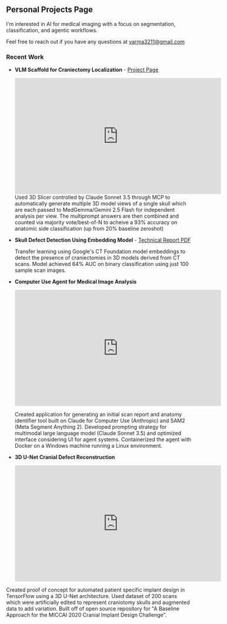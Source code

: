 ## Personal Projects Page

I'm interested in AI for medical imaging with a focus on segmentation, classification, and agentic workflows.

Feel free to reach out if you have any questions at varma3211@gmail.com

### Recent Work

- **VLM Scaffold for Craniectomy Localization** - [Project Page](projects/vlm-scaffold-craniectomy/)

  <iframe width="560" height="315" src="https://www.youtube.com/embed/tA66Vf8wKC4?si=tQ7FNQADt4ikd2Nu" title="YouTube video player" frameborder="0" allow="accelerometer; autoplay; clipboard-write; encrypted-media; gyroscope; picture-in-picture; web-share" referrerpolicy="strict-origin-when-cross-origin" allowfullscreen></iframe>
  Used 3D Slicer controlled by Claude Sonnet 3.5 through MCP to automatically generate multiple 3D model views of a single skull which are each passed to MedGemma/Gemini 2.5 Flash for      independent analysis per view. The multiprompt answers are then combined and counted via majority vote/best-of-N to acheive a 93% accuracy on anatomic side classification   (up from 20% baseline zeroshot)

- **Skull Defect Detection Using Embedding Model** - [Technical Report PDF](projects/skull-defect-detection/assets/images/Skull%20Defect%20Detection%20Using%20CT%20Foundation%20Embeddings.pdf)

  Transfer learning using Google's CT Foundation model embeddings to detect the presence of craniectomies in 3D models derived from CT scans. Model achieved 64% AUC on      binary classification using just 100 sample scan images.

- **Computer Use Agent for Medical Image Analysis**
  <iframe width="560" height="315" src="https://www.youtube.com/embed/3IaLOGeHimc?si=H4zz_pBKlvzXSA-P" title="YouTube video player" frameborder="0" allow="accelerometer;         autoplay; clipboard-write; encrypted-media; gyroscope; picture-in-picture; web-share" referrerpolicy="strict-origin-when-cross-origin" allowfullscreen></iframe>
  
  Created application for generating an initial scan report and anatomy identifier tool built on Claude for Computer Use (Anthropic) and SAM2 (Meta Segment Anything 2).            Developed prompting strategy for multimodal large language model (Claude Sonnet 3.5) and optimized interface considering UI for agent systems. Containerized the agent with Docker on a Windows machine running a Linux environment.    

 - **3D U-Net Cranial Defect Reconstruction**
   <iframe width="560" height="315" src="https://www.youtube.com/embed/J0xx4bCd_r4?si=tOuHZ5ltLXMtA8SR&amp;start=1" title="YouTube video player" frameborder="0" allow="accelerometer; autoplay; clipboard-write; encrypted-media; gyroscope; picture-in-picture; web-share" referrerpolicy="strict-origin-when-cross-origin" allowfullscreen></iframe>
  Created proof of concept for automated patient specific implant design in TensorFlow using a 3D U-Net architecture. Used dataset of 200 scans which were artificially edited to represent craniotomy skulls and augmented data to add variation. Built off of open source repository for "A Baseline Approach for the MICCAI 2020 Cranial Implant Design Challenge".
